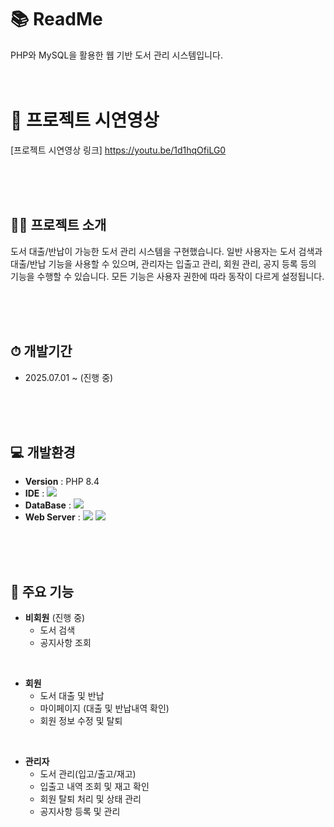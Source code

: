 # 📚 ReadMe
PHP와 MySQL을 활용한 웹 기반 도서 관리 시스템입니다.
<br><br><br>

# 🎥 프로젝트 시연영상

[프로젝트 시연영상 링크] https://youtu.be/1d1hqOfiLG0

<br><br><br>

## 👨‍🏫 프로젝트 소개
도서 대출/반납이 가능한 도서 관리 시스템을 구현했습니다.
일반 사용자는 도서 검색과 대출/반납 기능을 사용할 수 있으며,
관리자는 입출고 관리, 회원 관리, 공지 등록 등의 기능을 수행할 수 있습니다.
모든 기능은 사용자 권한에 따라 동작이 다르게 설정됩니다.

<br><br><br>



## ⏱ 개발기간
- 2025.07.01 ~ (진행 중)

<br><br><br>



## 💻 개발환경
- **Version** : PHP 8.4
- **IDE** : <img src="https://img.shields.io/badge/vscode-1e97e8?style=for-the-badge&logo=vscode&logoColor=white"/>
- **DataBase** : <img src="https://img.shields.io/badge/mysql-4479A1?style=for-the-badge&logo=mysql&logoColor=white">
- **Web Server** : <img src="https://img.shields.io/badge/apache-D22128?style=for-the-badge&logo=apache&logoColor=white"> <img src="https://img.shields.io/badge/xampp-FB7A24?style=for-the-badge&logo=xampp&logoColor=white">

<br><br><br>



## 📌 주요 기능
- **비회원** (진행 중)
  - 도서 검색 
  - 공지사항 조회
    
 <br>
 
- **회원**
  - 도서 대출 및 반납
  - 마이페이지 (대출 및 반납내역 확인)
  - 회원 정보 수정 및 탈퇴

<br>

- **관리자**
  - 도서 관리(입고/출고/재고)
  - 입출고 내역 조회 및 재고 확인
  - 회원 탈퇴 처리 및 상태 관리
  - 공지사항 등록 및 관리




